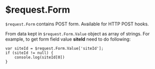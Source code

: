 # $request.Form

`$request.Form` contains POST form. Available for HTTP POST hooks.

From data kept in `$request.Form.Value` object as array of strings. For example, to get form field value **siteId** need to do following:

```
var siteId = $request.Form.Value['siteId'];
if (siteId != null) {
    console.log(siteId[0])
}
```